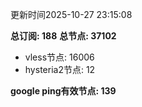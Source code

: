 更新时间2025-10-27 23:15:08

**总订阅: 188**
**总节点: 37102**
- vless节点: 16006
- hysteria2节点: 12

**google ping有效节点: 139**
